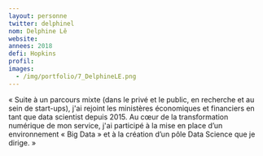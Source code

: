 ```yaml
---
layout: personne
twitter: delphinel
nom: Delphine Lê
website:
annees: 2018
defi: Hopkins
profil: 
images:
  - /img/portfolio/7_DelphineLE.png
---
```


« Suite à un parcours mixte (dans le privé et le public, en recherche et
au sein de start-ups), j'ai rejoint les ministères
économiques et financiers en tant que data scientist depuis 2015. Au
cœur de la transformation numérique de mon service, j'ai participé à
la mise en place d’un environnement « Big Data » et à la création d’un
pôle Data Science que je dirige. »
